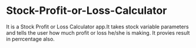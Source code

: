 # Stock-Profit-or-Loss-Calculator
It is a Stock Profit or Loss Calculator app.It takes stock variable parameters and tells the user how much profit or loss he/she is making.
It provies result in perrcentage also.
